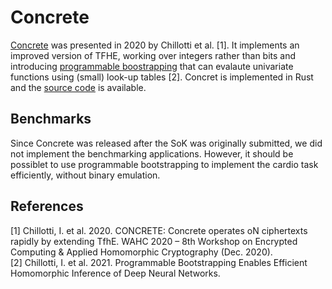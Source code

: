 # Concrete
[Concrete](https://homomorphicencryption.org/wp-content/uploads/2020/12/wahc20_demo_damien.pdf) was presented in 2020 by Chillotti et al. [1].
It implements an improved version of TFHE, working over integers rather than bits and introducing [programmable boostrapping](https://eprint.iacr.org/2021/091) 
that can evalaute univariate functions using (small) look-up tables [2].
Concret is implemented in Rust and the [source code](https://github.com/zama-ai/concrete) is available.

## Benchmarks
Since Concrete was released after the SoK was originally submitted, we did not implement the benchmarking applications.
However, it should be possiblet to use programmable bootstrapping to implement the cardio task efficiently, without binary emulation.

## References 
[1] Chillotti, I. et al. 2020. CONCRETE: Concrete operates oN ciphertexts rapidly by extending TfhE. WAHC 2020 – 8th Workshop on Encrypted Computing & Applied Homomorphic Cryptography (Dec. 2020).  
[2] Chillotti, I. et al. 2021. Programmable Bootstrapping Enables Efficient Homomorphic Inference of Deep Neural Networks.
